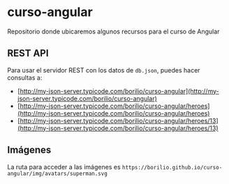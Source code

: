 # curso-angular
Repositorio donde ubicaremos algunos recursos para el curso de Angular

## REST API

Para usar el servidor REST con los datos de `db.json`, puedes hacer consultas a:
- [http://my-json-server.typicode.com/borilio/curso-angular](http://my-json-server.typicode.com/borilio/curso-angular)
- [http://my-json-server.typicode.com/borilio/curso-angular/heroes](http://my-json-server.typicode.com/borilio/curso-angular/heroes)
- [http://my-json-server.typicode.com/borilio/curso-angular/heroes/13](http://my-json-server.typicode.com/borilio/curso-angular/heroes/13)

## Imágenes

La ruta para acceder a las imágenes es `https://borilio.github.io/curso-angular/img/avatars/superman.svg`
